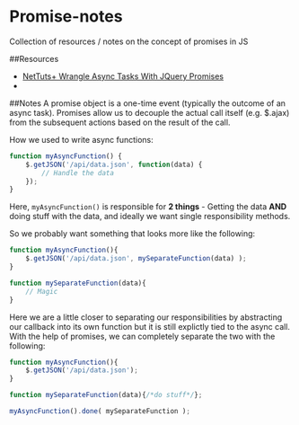 Promise-notes
=============

Collection of resources / notes on the concept of promises in JS

##Resources
* [NetTuts+ Wrangle Async Tasks With JQuery Promises](http://net.tutsplus.com/tutorials/javascript-ajax/wrangle-async-tasks-with-jquery-promises/)
* 

##Notes
A promise object is a one-time event (typically the outcome of an async task). Promises allow us to decouple the actual call itself (e.g. $.ajax) from the subsequent actions based on the result of the call. 

How we used to write async functions:
```javascript
function myAsyncFunction() {
    $.getJSON('/api/data.json', function(data) {
        // Handle the data
    });
}
```
Here, `myAsyncFunction()` is responsible for **2 things** - Getting the data **AND** doing stuff with the data, and ideally we want single responsibility methods.

So we probably want something that looks more like the following:
```javascript
function myAsyncFunction(){
    $.getJSON('/api/data.json', mySeparateFunction(data) );
}

function mySeparateFunction(data){
    // Magic
}
```
Here we are a little closer to separating our responsibilities by abstracting our callback into its own function but it is still explictly tied to the async call. With the help of promises, we can completely separate the two with the following:
```javascript
function myAsyncFunction(){
    $.getJSON('/api/data.json');
}

function mySeparateFunction(data){/*do stuff*/};

myAsyncFunction().done( mySeparateFunction );
```
